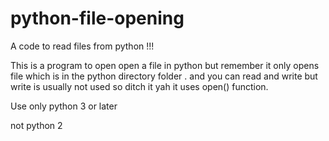 # python-file-opening
A code to read files from python !!!

This is a program to open open a file in python 
but remember it only opens file which is in the python directory folder .
and you can read and write but write is usually not used 
so ditch it 
yah it uses   open()   function. 


Use only python 3 or later 

not python 2
